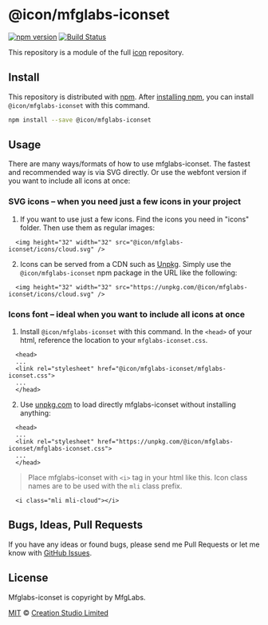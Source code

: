 # @icon/mfglabs-iconset

[![npm version](https://img.shields.io/npm/v/@icon/mfglabs-iconset.svg)](https://www.npmjs.org/package/@icon/mfglabs-iconset)
[![Build Status](https://travis-ci.org/icon/icon.svg?branch=master)](https://travis-ci.org/icon/icon)

This repository is a module of the full [icon][icon] repository.

## Install

This repository is distributed with [npm]. After [installing npm][install-npm], you can install `@icon/mfglabs-iconset` with this command.

```bash
npm install --save @icon/mfglabs-iconset
```

## Usage

There are many ways/formats of how to use mfglabs-iconset. The fastest and recommended way is via SVG directly. Or use the webfont version if you want to include all icons at once:

### SVG icons – when you need just a few icons in your project

  1. If you want to use just a few icons. Find the icons you need in "icons" folder. Then use them as regular images:

```
  <img height="32" width="32" src="@icon/mfglabs-iconset/icons/cloud.svg" />
```

  2. Icons can be served from a CDN such as [Unpkg][Unpkg]. Simply use the `@icon/mfglabs-iconset` npm package in the URL like the following:

```
  <img height="32" width="32" src="https://unpkg.com/@icon/mfglabs-iconset/icons/cloud.svg" />
```

### Icons font – ideal when you want to include all icons at once

  1. Install `@icon/mfglabs-iconset` with this command. In the `<head>` of your html, reference the location to your `mfglabs-iconset.css`.

```
  <head>
  ...
  <link rel="stylesheet" href="@icon/mfglabs-iconset/mfglabs-iconset.css">
  ...
  </head>
```

  2. Use [unpkg.com][Unpkg] to load directly mfglabs-iconset without installing anything:

```
  <head>
  ...
  <link rel="stylesheet" href="https://unpkg.com/@icon/mfglabs-iconset/mfglabs-iconset.css">
  ...
  </head>
```

> Place mfglabs-iconset with `<i>` tag in your html like this. Icon class names are to be used with the `mli` class prefix.

```
  <i class="mli mli-cloud"></i>
```


## Bugs, Ideas, Pull Requests

If you have any ideas or found bugs, please send me Pull Requests or let me know with [GitHub Issues][github issues].

## License

Mfglabs-iconset is copyright by MfgLabs.

[MIT](./LICENSE) &copy; [Creation Studio Limited](https://creationstudio.com/)

[icon]: https://github.com/icon/icon
[docs]: http://icon.github.io/
[npm]: https://www.npmjs.com/
[install-npm]: https://docs.npmjs.com/getting-started/installing-node
[sass]: http://sass-lang.com/
[github issues]: https://github.com/thecreation/icons/issues
[Unpkg]: https://unpkg.com